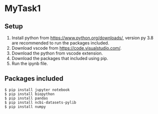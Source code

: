 # MyTask1

## Setup
1. Install python from https://www.python.org/downloads/, version py 3.8 are recommended to run the packages included.
2. Download vscode from https://code.visualstudio.com/.
3. Download the python from vscode extension.
4. Download the packages that included using pip.
5. Run the ipynb file.

## Packages included

```
$ pip install jupyter notebook
$ pip install biopython
$ pip install pandas
$ pip install ncbi-datasets-pylib
$ pip install numpy
```
